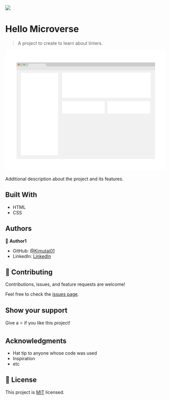
![](https://img.shields.io/badge/Microverse-blueviolet)

# Hello Microverse

> A project to create to learn about linters.

![screenshot](./app_screenshot.png)

Additional description about the project and its features.

## Built With

- HTML
- CSS




## Authors

👤 **Author1**

- GitHub: [@Kimutai01](https://github.com/Kimutai01)
- LinkedIn: [LinkedIn](https://www.linkedin.com/in/kimutai-kiprotich-1b5045216/)


## 🤝 Contributing

Contributions, issues, and feature requests are welcome!

Feel free to check the [issues page](../../issues/).

## Show your support

Give a ⭐️ if you like this project!

## Acknowledgments

- Hat tip to anyone whose code was used
- Inspiration
- etc

## 📝 License

This project is [MIT](./MIT.md) licensed.
